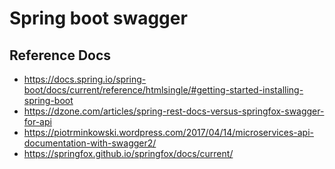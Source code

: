 # Spring boot swagger
## Reference Docs
- https://docs.spring.io/spring-boot/docs/current/reference/htmlsingle/#getting-started-installing-spring-boot
- https://dzone.com/articles/spring-rest-docs-versus-springfox-swagger-for-api
- https://piotrminkowski.wordpress.com/2017/04/14/microservices-api-documentation-with-swagger2/
- https://springfox.github.io/springfox/docs/current/
